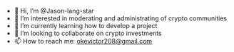 - 👋 Hi, I’m @Jason-lang-star
- 👀 I’m interested in moderating and administrating of crypto communities
- 🌱 I’m currently learning how to develop a project
- 💞️ I’m looking to collaborate on crypto investments
- 📫 How to reach me: okevictor208@gmail.com

<!---
Jason-lang-star/Jason-lang-star is a ✨ special ✨ repository because its `README.md` (this file) appears on your GitHub profile.
You can click the Preview link to take a look at your changes.
--->
